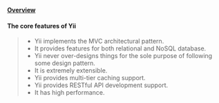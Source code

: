 **[Overview](https://www.tutorialspoint.com/yii/yii_overview.htm)**

#### The core features of Yii
> * Yii implements the MVC architectural pattern.
> * It provides features for both relational and NoSQL database.
> * Yii never over-designs things for the sole purpose of following some design pattern.
> * It is extremely extensible.
> * Yii provides multi-tier caching support.
> * Yii provides RESTful API development support.
> * It has high performance.